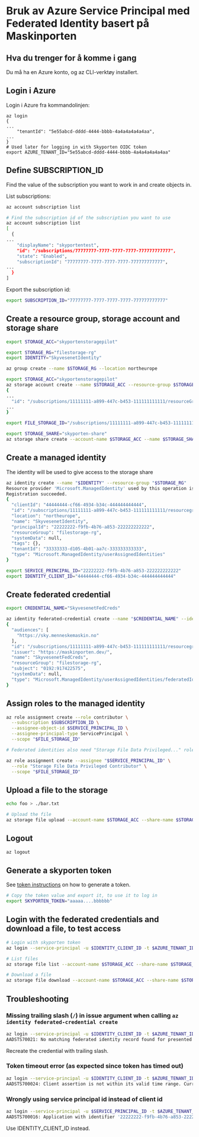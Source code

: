 # Bruk av Azure Service Principal med Federated Identity basert på Maskinporten

## Hva du trenger for å komme i gang

Du må ha en Azure konto, og az CLI-verktøy installert.


## Login i Azure

Login i Azure fra kommandolinjen:

```
az login
{
...
    "tenantId": "5e55abcd-dddd-4444-bbbb-4a4a4a4a4a4aa",
...
}
# Used later for logging in with Skyporten OIDC token
export AZURE_TENANT_ID="5e55abcd-dddd-4444-bbbb-4a4a4a4a4a4aa"
```

## Define SUBSCRIPTION_ID

Find the value of the subscription you want to work in and create objects in.

List subscriptions:

``````bash
az account subscription list

# Find the subscription id of the subscription you want to use
az account subscription list
[
  {
...
    "displayName": "skyportentest",
    "id": "/subscriptions/77777777-7777-7777-7777-777777777777",
    "state": "Enabled",
    "subscriptionId": "77777777-7777-7777-7777-777777777777",
...
  }
]
``````

Export the subscription id:

``````bash
export SUBSCRIPTION_ID="77777777-7777-7777-7777-777777777777"
``````

## Create a resource group, storage account and storage share

``````bash
export STORAGE_ACC="skyportenstoragepilot"

export STORAGE_RG="filestorage-rg"
export IDENTITY="SkyvesenetIdentity"

az group create --name $STORAGE_RG --location northeurope

export STORAGE_ACC="skyportenstoragepilot"
az storage account create --name $STORAGE_ACC --resource-group $STORAGE_RG --location northeurope  --sku Standard_RAGRS --kind StorageV2
{
...
  "id": "/subscriptions/11111111-a899-447c-b453-111111111111/resourceGroups/filestorage-rg/providers/Microsoft.Storage/storageAccounts/skyportenstoragepilot",
...
}

export FILE_STORAGE_ID="/subscriptions/11111111-a899-447c-b453-111111111111/resourceGroups/filestorage-rg/providers/Microsoft.Storage/storageAccounts/skyportenstoragepilot"

export STORAGE_SHARE="skyporten-share"
az storage share create --account-name $STORAGE_ACC --name $STORAGE_SHARE
``````

## Create a managed identity

The identity will be used to give access to the storage share

``````bash
az identity create --name "$IDENTITY" --resource-group "$STORAGE_RG"
Resource provider 'Microsoft.ManagedIdentity' used by this operation is not registered. We are registering for you.
Registration succeeded.
{
  "clientId": "44444444-cf66-4934-b34c-444444444444",
  "id": "/subscriptions/11111111-a899-447c-b453-111111111111/resourcegroups/filestorage-rg/providers/Microsoft.ManagedIdentity/userAssignedIdentities/SkyvesenetIdentity",
  "location": "northeurope",
  "name": "SkyvesenetIdentity",
  "principalId": "22222222-f9fb-4b76-a853-222222222222",
  "resourceGroup": "filestorage-rg",
  "systemData": null,
  "tags": {},
  "tenantId": "33333333-d105-4b01-aa7c-333333333333",
  "type": "Microsoft.ManagedIdentity/userAssignedIdentities"
}

export SERVICE_PRINCIPAL_ID="22222222-f9fb-4b76-a853-222222222222"
export IDENTITY_CLIENT_ID="44444444-cf66-4934-b34c-444444444444"
``````

## Create federated credential

``````bash
export CREDENTIAL_NAME="SkyvesenetFedCreds"

az identity federated-credential create --name "$CREDENTIAL_NAME" --identity-name "$IDENTITY" --resource-group "$STORAGE_RG" --issuer "https://maskinporten.dev/" --subject "0192:917422575" --audiences "https://sky.organisasjonsnavn.no"
{
  "audiences": [
    "https://sky.menneskemaskin.no"
  ],
  "id": "/subscriptions/11111111-a899-447c-b453-111111111111/resourcegroups/filestorage-rg/providers/Microsoft.ManagedIdentity/userAssignedIdentities/SkyvesenetIdentity/federatedIdentityCredentials/SkyvesenetFedCreds",
  "issuer": "https://maskinporten.dev/",
  "name": "SkyvesenetFedCreds",
  "resourceGroup": "filestorage-rg",
  "subject": "0192:917422575",
  "systemData": null,
  "type": "Microsoft.ManagedIdentity/userAssignedIdentities/federatedIdentityCredentials"
}
``````

## Assign roles to the managed identity

``````bash
az role assignment create --role contributor \
  --subscription $SUBSCRIPTION_ID \
  --assignee-object-id $SERVICE_PRINCIPAL_ID \
  --assignee-principal-type ServicePrincipal \
  --scope "$FILE_STORAGE_ID"

# Federated identities also need "Storage File Data Privileged..." roles

az role assignment create --assignee "$SERVICE_PRINCIPAL_ID" \
  --role "Storage File Data Privileged Contributor" \
  --scope "$FILE_STORAGE_ID"

``````

## Upload a file to the storage

``````bash
echo foo > ./bar.txt

# Upload the file
az storage file upload --account-name $STORAGE_ACC --share-name $STORAGE_SHARE --path remotebar.txt --source ./bar.txt
``````

## Logout

``````bash
az logout
``````

## Generate a skyporten token

See [token instructions](/token.md) on how to generate a token.

``````bash
# Copy the token value and export it, to use it to log in
export SKYPORTEN_TOKEN="aaaaa....bbbbbb"
``````

## Login with the federated credentials and download a file, to test access

``````bash
# Login with skyporten token
az login --service-principal -u $IDENTITY_CLIENT_ID -t $AZURE_TENANT_ID --federated-token $SKYPORTEN_TOKEN

# List files
az storage file list --account-name $STORAGE_ACC --share-name $STORAGE_SHARE | jq .[0].name

# Download a file
az storage file download --account-name $STORAGE_ACC --share-name $STORAGE_SHARE --auth-mode login --enable-file-backup-request-intent --path remotebar.txt
``````


## Troubleshooting

### Missing trailing slash (`/`) in issue argument when calling `az identity federated-credential create`

``````bash
az login --service-principal -u $IDENTITY_CLIENT_ID -t $AZURE_TENANT_ID --federated-token $SKYPORTEN_TOKEN
AADSTS70021: No matching federated identity record found for presented assertion. Assertion Issuer: 'https://maskinporten.dev/'. Assertion Subject: '0192:917422575'. Assertion Audience: 'https://sky.foo.com'.
``````

Recreate the credential with trailing slash.


### Token timeout error (as expected since token has timed out)

``````bash
az login --service-principal -u $IDENTITY_CLIENT_ID -t $AZURE_TENANT_ID --federated-token $SKYPORTEN_TOKEN
AADSTS700024: Client assertion is not within its valid time range. Current time: 2023-08-01T11:08:01.5274809Z, assertion valid from 2023-08-01T09:28:26.0000000Z, expiry time of assertion 2023-08-01T10:28:26.0000000Z. Review the documentation at https://docs.microsoft.com/azure/active-directory/develop/active-directory-certificate-credentials .
``````

### Wrongly using service principal id instead of client id

``````bash
az login --service-principal -u $SERVICE_PRINCIPAL_ID -t $AZURE_TENANT_ID --federated-token $SKYPORTEN_TOKEN
AADSTS700016: Application with identifier '22222222-f9fb-4b76-a853-222222222222' was not found in the directory 'Default Directory'. This can happen if the application has not been installed by the administrator of the tenant or consented to by any user in the tenant. You may have sent your authentication request to the wrong tenant.
``````

Use IDENTITY_CLIENT_ID instead.

